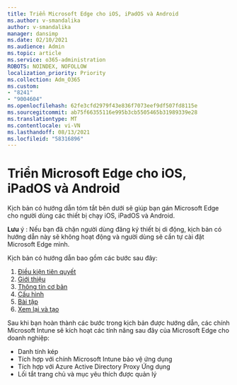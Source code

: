 ```yaml
---
title: Triển Microsoft Edge cho iOS, iPadOS và Android
ms.author: v-smandalika
author: v-smandalika
manager: dansimp
ms.date: 02/10/2021
ms.audience: Admin
ms.topic: article
ms.service: o365-administration
ROBOTS: NOINDEX, NOFOLLOW
localization_priority: Priority
ms.collection: Adm_O365
ms.custom:
- "8241"
- "9004604"
ms.openlocfilehash: 62fe3cfd2979f43e836f7073eef9df507fd8115e
ms.sourcegitcommit: ab75f66355116e995b3cb5505465b31989339e28
ms.translationtype: MT
ms.contentlocale: vi-VN
ms.lasthandoff: 08/13/2021
ms.locfileid: "58316896"
---
```

# <a name="deploy-microsoft-edge-to-ios-ipados-and-android"></a>Triển Microsoft Edge cho iOS, iPadOS và Android

Kịch bản có hướng dẫn tóm tắt bên dưới sẽ giúp bạn gán Microsoft Edge cho người dùng các thiết bị chạy iOS, iPadOS và Android.

**Lưu** ý : Nếu bạn đã chặn người dùng đăng ký thiết bị di động, kịch bản có hướng dẫn này sẽ không hoạt động và người dùng sẽ cần tự cài đặt Microsoft Edge mình.

Kịch bản có hướng dẫn bao gồm các bước sau đây:

1. [Điều kiện tiên quyết](https://docs.microsoft.com/mem/intune/fundamentals/guided-scenarios-edge#prerequisites)
2. [Giới thiệu](https://docs.microsoft.com/mem/intune/fundamentals/guided-scenarios-edge#step-1---introduction)
3. [Thông tin cơ bản](https://docs.microsoft.com/mem/intune/fundamentals/guided-scenarios-edge#step-2---basics)
4. [Cấu hình](https://docs.microsoft.com/mem/intune/fundamentals/guided-scenarios-edge#step-3---configuration)
5. [Bài tập](https://docs.microsoft.com/mem/intune/fundamentals/guided-scenarios-edge#step-4---assignments)
6. [Xem lại và tạo](https://docs.microsoft.com/mem/intune/fundamentals/guided-scenarios-edge#step-5---review--create)

Sau khi bạn hoàn thành các bước trong kịch bản được hướng dẫn, các chính Microsoft Intune sẽ kích hoạt các tính năng sau đây của Microsoft Edge cho doanh nghiệp:

- Danh tính kép
- Tích hợp với chính Microsoft Intune bảo vệ ứng dụng
- Tích hợp với Azure Active Directory Proxy Ứng dụng
- Lối tắt trang chủ và mục yêu thích được quản lý
